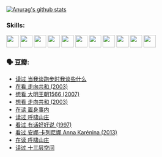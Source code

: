 
[![Anurag's github stats](https://github-readme-stats.vercel.app/api?username=w940853815)](https://github.com/anuraghazra/github-readme-stats)

### Skills:

<code><img height="32" src="https://cdn.jsdelivr.net/npm/simple-icons@v5/icons/python.svg"></code>
<code><img height="32" src="https://cdn.jsdelivr.net/npm/simple-icons@v5/icons/javascript.svg"></code>
<code><img height="32" src="https://cdn.jsdelivr.net/npm/simple-icons@v5/icons/django.svg"></code>
<code><img height="32" src="https://cdn.jsdelivr.net/npm/simple-icons@v5/icons/flask.svg"></code>
<code><img height="32" src="https://cdn.jsdelivr.net/npm/simple-icons@v5/icons/vuetify.svg"></code>
<code><img height="32" src="https://cdn.jsdelivr.net/npm/simple-icons@v5/icons/git.svg"></code>
<code><img height="32" src="https://cdn.jsdelivr.net/npm/simple-icons@v5/icons/docker.svg"></code>
<code><img height="32" src="https://cdn.jsdelivr.net/npm/simple-icons@v5/icons/postgresql.svg"></code>
<code><img height="32" src="https://cdn.jsdelivr.net/npm/simple-icons@v5/icons/elasticsearch.svg"></code>
<code><img height="32" src="https://cdn.jsdelivr.net/npm/simple-icons@v5/icons/macos.svg"></code>
<code><img height="32" src="https://cdn.jsdelivr.net/npm/simple-icons@v5/icons/linux.svg"></code>

### 🗣 豆瓣:

<!-- DOUBAN-ACTIVITIES:START -->
- [读过 当我谈跑步时我谈些什么](https://www.douban.com/people/136069238/status/3715422296/?_i=41680228)
- [在看 走向共和‎ (2003)](https://www.douban.com/people/136069238/status/3711470443/?_i=41680228)
- [想看 大明王朝1566‎ (2007)](https://www.douban.com/people/136069238/status/3710980213/?_i=41680228)
- [想看 走向共和‎ (2003)](https://www.douban.com/people/136069238/status/3710980002/?_i=41680228)
- [在读 置身事内](https://www.douban.com/people/136069238/status/3710472151/?_i=41680228)
- [读过 呼啸山庄](https://www.douban.com/people/136069238/status/3710470617/?_i=41680228)
- [看过 有话好好说‎ (1997)](https://www.douban.com/people/136069238/status/3709833172/?_i=41680228)
- [看过 安娜·卡列尼娜 Anna Karénina‎ (2013)](https://www.douban.com/people/136069238/status/3708942010/?_i=41680228)
- [在读 呼啸山庄](https://www.douban.com/people/136069238/status/3701626992/?_i=41680228)
- [读过 十三层空间](https://www.douban.com/people/136069238/status/3700755247/?_i=41680228)
<!-- DOUBAN-ACTIVITIES:END -->
<!--
**w940853815/w940853815** is a ✨ _special_ ✨ repository because its `README.md` (this file) appears on your GitHub profile.

Here are some ideas to get you started:

- 🔭 I’m currently working on ...
- 🌱 I’m currently learning ...
- 👯 I’m looking to collaborate on ...
- 🤔 I’m looking for help with ...
- 💬 Ask me about ...
- 📫 How to reach me: ...
- 😄 Pronouns: ...
- ⚡ Fun fact: ...
-->
